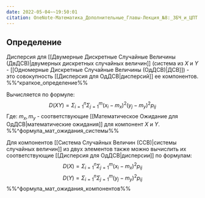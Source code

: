 ```yaml
---
date: 2022-05-04~~19:50:01
citation: OneNote-Математика_Дополнительные_Главы-Лекция_№8:_ЗБЧ_и_ЦПТ
---
```

## Определение
Дисперсия для [[Двумерные Дискретные Случайные Величины (ДвДСВ)|двумерных дискретных случайных величин]] (система из $X$ и $Y$ - [[Одномерные Дискретные Случайные Величины (ОдДСВ)|ДСВ]]) - это совокупность [[Дисперсия для ОдДСВ|дисперсий]] ее компонентов.
%%^краткое_определение%%

Вычисляется по формуле:
$$D(XY) = \Sigma^{n}_{i=1}{\Sigma^{m}_{j=1}{(x_i - m_x)^2(y_j - m_y)^2 p_{ij}}}$$
Где: $m_x, m_y$ - соответствующие [[Математическое Ожидание для ОдДСВ|математические ожидания]] для компонент $X$ и $Y$.
%%^формула_мат_ожидания_системы%%

Для компонентов [[Система Случайных Величин (ССВ)|системы случайных величин]] из двух элементов также можно вычислить их соответствующие [[Дисперсия для ОдДСВ|дисперсии]] по формулам:
$$D(X) = \Sigma^{n}_{i=1}{\Sigma^{m}_{j=1}{(x_i - m_x)^2 p_{ij}}}$$
$$D(Y) = \Sigma^{n}_{i=1}{\Sigma^{m}_{j=1}{(y_j - m_y)^2 p_{ij}}}$$
%%^формула_мат_ожидания_компонентов%%